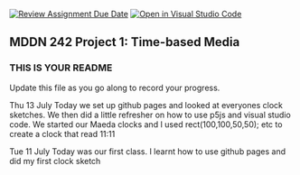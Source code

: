 [![Review Assignment Due Date](https://classroom.github.com/assets/deadline-readme-button-24ddc0f5d75046c5622901739e7c5dd533143b0c8e959d652212380cedb1ea36.svg)](https://classroom.github.com/a/JAZAP9dv)
[![Open in Visual Studio Code](https://classroom.github.com/assets/open-in-vscode-718a45dd9cf7e7f842a935f5ebbe5719a5e09af4491e668f4dbf3b35d5cca122.svg)](https://classroom.github.com/online_ide?assignment_repo_id=11439617&assignment_repo_type=AssignmentRepo)
## MDDN 242 Project 1: Time-based Media  

### THIS IS YOUR README

Update this file as you go along to record your progress.

Thu 13 July
Today we set up github pages and looked at everyones clock sketches. We then did a little refresher on how to use p5js and visual studio code. We started our Maeda clocks and I used rect(100,100,50,50); etc to create a clock that read 11:11


Tue 11 July
Today was our first class. I learnt how to use github pages and did my first clock sketch
